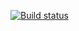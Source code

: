 [![Build status](https://ci.appveyor.com/api/projects/status/c5q1f8u31rjwyh7u/branch/main?svg=true)](https://ci.appveyor.com/project/AnastasyaChis/unit6/branch/main)
